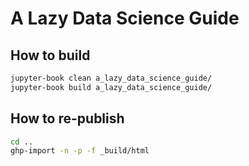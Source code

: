 # A Lazy Data Science Guide

## How to build

```bash
jupyter-book clean a_lazy_data_science_guide/
jupyter-book build a_lazy_data_science_guide/
```

## How to re-publish
```bash
cd ..
ghp-import -n -p -f _build/html
```
